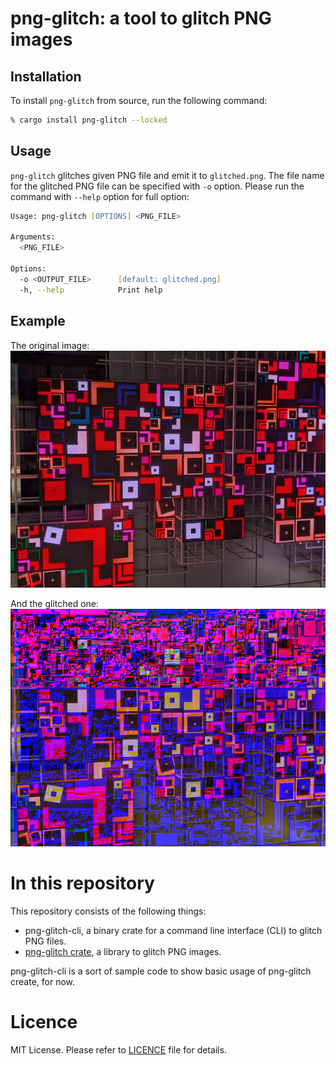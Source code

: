 # png-glitch: a tool to glitch PNG images

## Installation

To install `png-glitch` from source, run the following command:

```zsh
% cargo install png-glitch --locked 
```

## Usage

`png-glitch` glitches given PNG file and emit it to `glitched.png`. The file name for the glitched PNG file can be specified with `-o` option. Please run the command with `--help` option for full option: 

```zsh
Usage: png-glitch [OPTIONS] <PNG_FILE>

Arguments:
  <PNG_FILE>

Options:
  -o <OUTPUT_FILE>      [default: glitched.png]
  -h, --help            Print help
```

## Example

The original image:
![The original PNG file is a photo of a media art placed in a slightly darker space.](crates/png-glitch/etc/sample00.png)

And the glitched one:
![](crates/png-glitch/etc/sample00-glitched.png)

# In this repository
This repository consists of the following things:

- png-glitch-cli, a binary crate for a command line interface (CLI) to glitch PNG files.
- [png-glitch crate](crates/png-glitch), a library to glitch PNG images.

png-glitch-cli is a sort of sample code to show basic usage of png-glitch create, for now.

# Licence

MIT License. Please refer to [LICENCE](LICENSE) file for details.